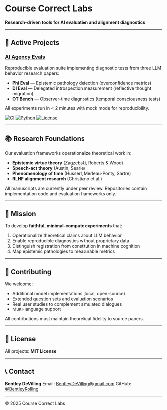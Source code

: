 # Course Correct Labs

**Research-driven tools for AI evaluation and alignment diagnostics**

---

## 🧪 Active Projects

### [AI Agency Evals](https://github.com/Course-Correct-Labs/ai-agency-evals)
Reproducible evaluation suite implementing diagnostic tests from three LLM behavior research papers:

- **Phi Eval** — Epistemic pathology detection (overconfidence metrics)
- **DI Eval** — Delegated introspection measurement (reflective thought migration)
- **OT Bench** — Observer-time diagnostics (temporal consciousness tests)

All experiments run in < 2 minutes with mock mode for reproducibility.

[![CI](https://img.shields.io/github/actions/workflow/status/Course-Correct-Labs/ai-agency-evals/smoke-test.yml?branch=main)](https://github.com/Course-Correct-Labs/ai-agency-evals/actions)
[![Python](https://img.shields.io/badge/python-3.11+-blue.svg)](https://github.com/Course-Correct-Labs/ai-agency-evals)
[![License](https://img.shields.io/badge/license-MIT-green.svg)](https://github.com/Course-Correct-Labs/ai-agency-evals/blob/main/LICENSE)

---

## 📚 Research Foundations

Our evaluation frameworks operationalize theoretical work in:

- **Epistemic virtue theory** (Zagzebski, Roberts & Wood)
- **Speech-act theory** (Austin, Searle)
- **Phenomenology of time** (Husserl, Merleau-Ponty, Sartre)
- **RLHF alignment research** (Christiano et al.)

All manuscripts are currently under peer review. Repositories contain implementation code and evaluation frameworks only.

---

## 🎯 Mission

To develop **faithful, minimal-compute experiments** that:

1. Operationalize theoretical claims about LLM behavior
2. Enable reproducible diagnostics without proprietary data
3. Distinguish registration from constitution in machine cognition
4. Map epistemic pathologies to measurable metrics

---

## 🤝 Contributing

We welcome:
- Additional model implementations (local, open-source)
- Extended question sets and evaluation scenarios
- Real user studies to complement simulated dialogues
- Multi-language support

All contributions must maintain theoretical fidelity to source papers.

---

## 📄 License

All projects: **MIT License**

---

## 📞 Contact

**Bentley DeVilling**
Email: BentleyDeVilling@gmail.com
GitHub: [@BentleyRolling](https://github.com/BentleyRolling)

---

© 2025 Course Correct Labs
